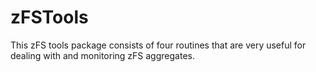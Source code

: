 # zFSTools
This zFS tools package consists of four routines that are very useful for dealing with and monitoring zFS aggregates. 
